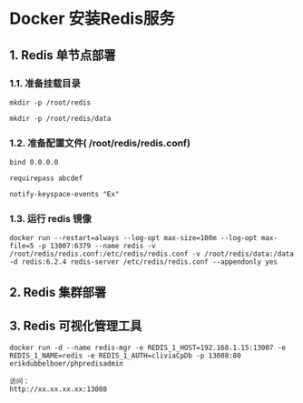 # Docker 安装Redis服务
## 1. Redis 单节点部署
### 1.1. 准备挂载目录
```text
mkdir -p /root/redis

mkdir -p /root/redis/data
```
### 1.2. 准备配置文件( /root/redis/redis.conf)
```text
bind 0.0.0.0

requirepass abcdef

notify-keyspace-events "Ex"
```

### 1.3. 运行 redis 镜像
```text
docker run --restart=always --log-opt max-size=100m --log-opt max-file=5 -p 13007:6379 --name redis -v /root/redis/redis.conf:/etc/redis/redis.conf -v /root/redis/data:/data -d redis:6.2.4 redis-server /etc/redis/redis.conf --appendonly yes
```

## 2. Redis 集群部署

## 3. Redis 可视化管理工具
```text
docker run -d --name redis-mgr -e REDIS_1_HOST=192.168.1.15:13007 -e REDIS_1_NAME=redis -e REDIS_1_AUTH=cliviaCpDb -p 13008:80 erikdubbelboer/phpredisadmin

访问：
http://xx.xx.xx.xx:13008
```
